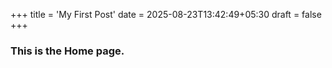 +++
title = 'My First Post'
date = 2025-08-23T13:42:49+05:30
draft = false
+++


### This is the Home page.
